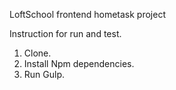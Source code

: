 LoftSchool frontend hometask project

Instruction for run and test.

1. Clone.
2. Install Npm dependencies.
3. Run Gulp.